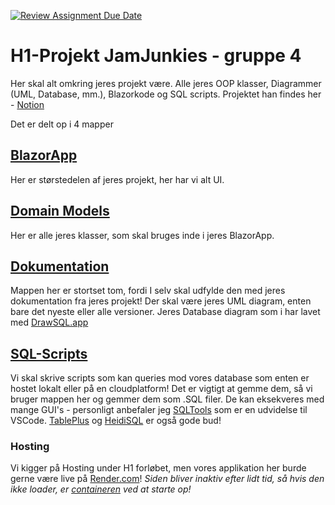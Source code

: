 [![Review Assignment Due Date](https://classroom.github.com/assets/deadline-readme-button-24ddc0f5d75046c5622901739e7c5dd533143b0c8e959d652212380cedb1ea36.svg)](https://classroom.github.com/a/hmY-rz-J)
# H1-Projekt JamJunkies - gruppe 4
Her skal alt omkring jeres projekt være. Alle jeres OOP klasser, Diagrammer (UML, Database, mm.), Blazorkode og SQL scripts. 
Projektet han findes her - [Notion](https://www.notion.so/mercantec/Projekt-H1-Webshop-3eafa5e658f44a21a7edea55d419c3e8)

Det er delt op i 4 mapper 

## [BlazorApp](https://github.com/MAGS-Template/H1-Projekt/tree/master/BlazorApp)
Her er størstedelen af jeres projekt, her har vi alt UI. 

## [Domain Models](https://github.com/MAGS-Template/H1-Projekt/tree/master/Domain%20Models)
Her er alle jeres klasser, som skal bruges inde i jeres BlazorApp. 

## [Dokumentation](https://github.com/MAGS-Template/H1-Projekt/tree/master/Dokumentation)
Mappen her er stortset tom, fordi I selv skal udfylde den med jeres dokumentation fra jeres projekt! Der skal være jeres UML diagram, enten bare det nyeste eller alle versioner. 
Jeres Database diagram som i har lavet med [DrawSQL.app](drawsql.app)

## [SQL-Scripts](https://github.com/MAGS-Template/H1-Projekt/tree/master/SQL-Scripts)
Vi skal skrive scripts som kan queries mod vores database som enten er hostet lokalt eller på en cloudplatform! Det er vigtigt at gemme dem, så vi bruger mappen her og gemmer dem som .SQL filer. De kan eksekveres med mange GUI's - personligt anbefaler jeg [SQLTools](https://www.notion.so/mercantec/VSCode-Extensions-f4e03a6568ee483f85d9fc018ba6baa7?pvs=4#e439f568d1fe4749afa04ee204f37ac9) som er en udvidelse til VSCode. [TablePlus](https://tableplus.com/) og [HeidiSQL](https://www.heidisql.com/) er også gode bud!

### Hosting
Vi kigger på Hosting under H1 forløbet, men vores applikation her burde gerne være live på [Render.com](https://h1-template.onrender.com/)! *Siden bliver inaktiv efter lidt tid, så hvis den ikke loader, er [containeren](https://www.notion.so/mercantec/Containers-a9c3613888d342cca0221c7e0f68a767) ved at starte op!*
